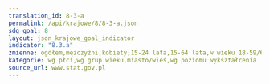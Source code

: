 ```yaml
---
translation_id: 8-3-a
permalink: /api/krajowe/8/8-3-a.json
sdg_goal: 8
layout: json_krajowe_goal_indicator
indicator: "8.3.a"
zmienne: ogółem,mężczyźni,kobiety;15-24 lata,15-64 lata,w wieku 18-59/64,20-24 lata,20-64 lata,50-89 lat,55-64 lata,65-69 lat;miasto,wieś;wyższe,policealne oraz średnie zawodowe,średnie ogólnokształcące,zasadnicze zawodowe,gimnazjalne lub podstawowe lub bez formalnego wykształcenia
kategorie: wg płci,wg grup wieku,miasto/wieś,wg poziomu wykształcenia
source_url: www.stat.gov.pl
---
```

